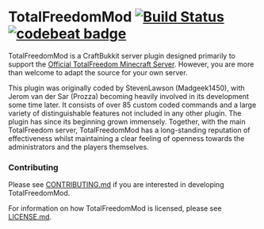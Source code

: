# TotalFreedomMod [![Build Status](https://travis-ci.org/TFPatches/TotalFreedomMod.svg?branch=TFM-1.14)](https://travis-ci.org/TFPatches/TotalFreedomMod) [![codebeat badge](https://codebeat.co/badges/5f078e55-8a02-4120-9076-70f6994f48d1)](https://codebeat.co/projects/github-com-tfpatches-totalfreedommod-tfm-1-14-fa58c58f-b1c4-4221-bf78-346e07db6961)

TotalFreedomMod is a CraftBukkit server plugin designed primarily to support the [Official TotalFreedom Minecraft Server](http://totalfreedom.me/). However, you are more than welcome to adapt the source for your own server.

This plugin was originally coded by StevenLawson (Madgeek1450), with Jerom van der Sar (Prozza) becoming heavily involved in its development some time later. It consists of over 85 custom coded commands and a large variety of distinguishable features not included in any other plugin. The plugin has since its beginning grown immensely. Together, with the main TotalFreedom server, TotalFreedomMod has a long-standing reputation of effectiveness whilst maintaining a clear feeling of openness towards the administrators and the players themselves.

### Contributing ###
Please see [CONTRIBUTING.md](CONTRIBUTING.md) if you are interested in developing TotalFreedomMod.

For information on how TotalFreedomMod is licensed, please see [LICENSE.md](LICENSE.md).
